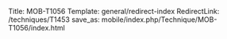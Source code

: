 Title: MOB-T1056
Template: general/redirect-index
RedirectLink: /techniques/T1453
save_as: mobile/index.php/Technique/MOB-T1056/index.html